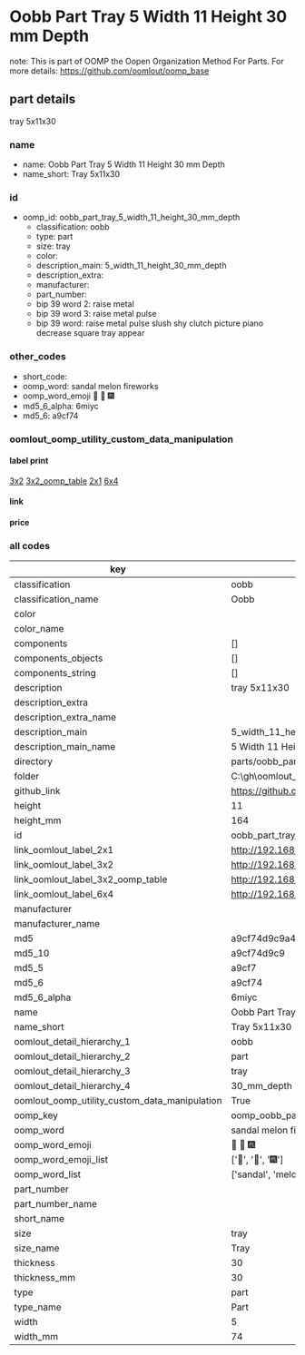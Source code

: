 # Oobb Part Tray 5 Width 11 Height 30 mm Depth  

note: This is part of OOMP the Oopen Organization Method For Parts. For more details: https://github.com/oomlout/oomp_base

##  part details
  



tray 5x11x30



### name
* name: Oobb Part Tray 5 Width 11 Height 30 mm Depth
* name_short: Tray 5x11x30 
### id
* oomp_id: oobb_part_tray_5_width_11_height_30_mm_depth
  * classification: oobb
  * type: part
  * size: tray
  * color: 
  * description_main: 5_width_11_height_30_mm_depth
  * description_extra: 
  * manufacturer: 
  * part_number: 
  * bip 39 word 2: raise metal
  * bip 39 word 3: raise metal pulse
  * bip 39 word: raise metal pulse slush shy clutch picture piano decrease square tray appear

### other_codes
* short_code: 
* oomp_word: sandal melon fireworks
* oomp_word_emoji :sandal: :melon: :fireworks:
* md5_6_alpha: 6miyc
* md5_6: a9cf74






### oomlout_oomp_utility_custom_data_manipulation
#### label print
[3x2](http://192.168.1.245:1112/?label=oomp%206miyc)
[3x2_oomp_table](http://192.168.1.108:1112/?label=oomp%206miyc)
[2x1](http://192.168.1.242:1112/?label=oomp%206miyc)
[6x4](http://192.168.1.55:1112/?label=oomp%206miyc)    

#### link

                              

#### price







### all codes 
| key | value |  
| --- | --- |  
| classification | oobb |  
| classification_name | Oobb |  
| color |  |  
| color_name |  |  
| components | [] |  
| components_objects | [] |  
| components_string | [] |  
| description | tray 5x11x30 |  
| description_extra |  |  
| description_extra_name |  |  
| description_main | 5_width_11_height_30_mm_depth |  
| description_main_name | 5 Width 11 Height 30 mm Depth |  
| directory | parts/oobb_part_tray_5_width_11_height_30_mm_depth |  
| folder | C:\gh\oomlout_oobb_version_4_generated_parts\parts\oobb_part_tray_5_width_11_height_30_mm_depth |  
| github_link | https://github.com/oomlout/oomlout_oomp_part_src/tree/main/parts/oobb_part_tray_5_width_11_height_30_mm_depth |  
| height | 11 |  
| height_mm | 164 |  
| id | oobb_part_tray_5_width_11_height_30_mm_depth |  
| link_oomlout_label_2x1 | http://192.168.1.242:1112/?label=oomp%206miyc |  
| link_oomlout_label_3x2 | http://192.168.1.245:1112/?label=oomp%206miyc |  
| link_oomlout_label_3x2_oomp_table | http://192.168.1.108:1112/?label=oomp%206miyc |  
| link_oomlout_label_6x4 | http://192.168.1.55:1112/?label=oomp%206miyc |  
| manufacturer |  |  
| manufacturer_name |  |  
| md5 | a9cf74d9c9a41488b263ccc55b230589 |  
| md5_10 | a9cf74d9c9 |  
| md5_5 | a9cf7 |  
| md5_6 | a9cf74 |  
| md5_6_alpha | 6miyc |  
| name | Oobb Part Tray 5 Width 11 Height 30 mm Depth |  
| name_short | Tray 5x11x30  |  
| oomlout_detail_hierarchy_1 | oobb |  
| oomlout_detail_hierarchy_2 | part |  
| oomlout_detail_hierarchy_3 | tray |  
| oomlout_detail_hierarchy_4 | 30_mm_depth |  
| oomlout_oomp_utility_custom_data_manipulation | True |  
| oomp_key | oomp_oobb_part_tray_5_width_11_height_30_mm_depth |  
| oomp_word | sandal melon fireworks |  
| oomp_word_emoji | :sandal: :melon: :fireworks: |  
| oomp_word_emoji_list | [':sandal:', ':melon:', ':fireworks:'] |  
| oomp_word_list | ['sandal', 'melon', 'fireworks'] |  
| part_number |  |  
| part_number_name |  |  
| short_name |  |  
| size | tray |  
| size_name | Tray |  
| thickness | 30 |  
| thickness_mm | 30 |  
| type | part |  
| type_name | Part |  
| width | 5 |  
| width_mm | 74 |  
